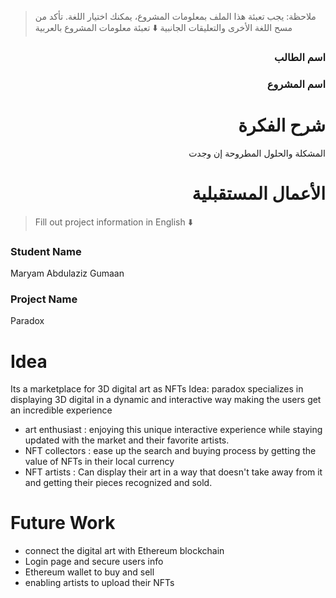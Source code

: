 > ملاحظة: يجب تعبئة هذا الملف بمعلومات المشروع، يمكنك اختيار اللغة. تأكد من مسح اللغة الأخرى والتعليقات الجانبية
> ⬇️ تعبئة معلومات المشروع بالعربية  
<div dir="rtl">

### اسم الطالب


### اسم المشروع


# شرح الفكرة
المشكلة والحلول المطروحة إن وجدت


# الأعمال المستقبلية


</div>

> Fill out project information in English ⬇️
### Student Name
Maryam Abdulaziz Gumaan

### Project Name
Paradox

# Idea
Its a marketplace for 3D digital art as NFTs 
Idea: paradox specializes in displaying 3D digital in a dynamic and interactive way making the users get an incredible experience  

- art enthusiast : enjoying this unique interactive experience while staying updated with the market and their favorite artists. 
- NFT collectors : ease up the search and buying process by getting the value of NFTs in their local currency
- NFT artists : Can display their art in a way that doesn't take away from it and getting their pieces recognized and sold.


# Future Work 

- connect the digital art with Ethereum blockchain
- Login page and secure users info
- Ethereum wallet to buy and sell 
- enabling artists to upload their NFTs


